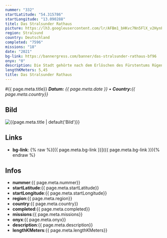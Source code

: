 ```yaml
---
nummer: "332"
startLatitude: "54.315786"
startLongitude: "13.090288"
titel: Das Stralsunder Rathaus
picture: https://lh3.googleusercontent.com/lr/AFBm1_bHKvc7Nn5FlX_v2HynF-CuUDD_mGH-qsV9ruPaUROgGvEdQgrE0LOp1tZMkTc-IQTUgJ3oqxfzxpV404PgOR0SC1UZ7c3QQ31lAo6YCmQgk6IjOrZ-i5RoX0_Gqj-ham9a-QJIB2wXyLgUZQjwgtv1it2EEv6ZAORsVmHzQ_AhadxfLJQUtTfPoMoeyyD3Fq4PMUFy-t8w7WM9-CaR5Rw2ihaE2uryGSyMF52gBPqVAx6jJYARsb3bvvEHaN0ki-LVP7ew_j6QxftM5jjEkYd_yB6Bal2p0cshtcWgKa7pd6e_JzxaH2uUKdtJwM5PKhK2N6Mb0e8oneUX0LWRuSZ11xseNmbDJfPUqi4qw3Ie5wafvgk56Rgd-iCZQU2HNKa9vtvptyTwAX3kpaSPtHASaOxX-1JeMR4GkRLodS92xNjrcqJU0aj9ZLWo9Ji4eCHVuVfLqTC8SMf4ikJiwyN2_MunAYQCYu4_7tgaHHAUbJEUJG_UV4MdTF_w7amiySAX0LkPPcx9A5D0dpA35E1yCb3QzeoTYkHfc7Eeeww_gVTmjh7BG3iqB_F2eyaatQm9CEnfSZVq26J1TPX2huZFzTB1SHvIsh6T72TbYyPKcPuO1vwqvegxNnja95YImUlmODpuZG7adLFrkkboffBLdOX6kLU3NgiXmgFyWJIDSQ2Jrtv3hA-Wvt-JbHQ161PhKbEoquz7Ns2A2QKxZvP0y4mfaQf9P4RYDRcKDkvrWaXcIltN-cyMhOE4o7umKagNaB8oc21xX4HrgYKKByz5Wd9982LeCdsW4NvPDiYoHvTE0vO1BVjhTkugmdR9qpk0EUj3ql4jlpiA4AF5RKiR1EGOGsL7SFqN
region: Stralsund
country: Deutschland
completed: "7596"
missions: "18"
date: "2021"
bg-link: https://bannergress.com/banner/das-stralsunder-rathaus-bf96
onyx: "0"
description: Die Stadt gehörte nach dem Erlöschen des Fürstentums Rügen 1325 zu Pommern-Wolgast.
lengthKMeters: 5,45
title: Das Stralsunder Rathaus
---
```


#{{ page.meta.title}}
_**Datum:** {{ page.meta.date }} • **Country:**{{ page.meta.country}}_

## Bild
![{{page.meta.title | default('Bild')}}]({{page.meta.picture}})

## Links
- **bg-link**: {% raw %}[{{ page.meta.bg-link }}]({{ page.meta.bg-link }}){% endraw %}

## Infos
- **nummer**:{{ page.meta.nummer}}
- **startLatitude**:{{ page.meta.startLatitude}}
- **startLongitude**:{{ page.meta.startLongitude}}
- **region**:{{ page.meta.region}}
- **country**:{{ page.meta.country}}
- **completed**:{{ page.meta.completed}}
- **missions**:{{ page.meta.missions}}
- **onyx**:{{ page.meta.onyx}}
- **description**:{{ page.meta.description}}
- **lengthKMeters**:{{ page.meta.lengthKMeters}}


